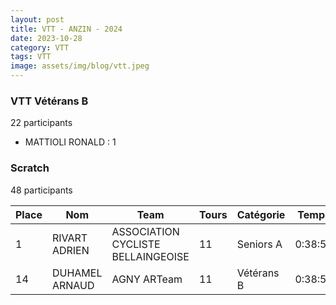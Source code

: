 ```yaml
---
layout: post
title: VTT - ANZIN - 2024
date: 2023-10-28
category: VTT
tags: VTT
image: assets/img/blog/vtt.jpeg
---
```


### VTT Vétérans B
22 participants
- MATTIOLI RONALD : 1

### Scratch
48 participants

| Place | Nom | Team | Tours | Catégorie | Temps |
|---|---|---|---|---|---|
| 1 | RIVART ADRIEN | ASSOCIATION CYCLISTE BELLAINGEOISE | 11 | Seniors A | 0:38:53 | | 2 | VAN CLEEMPUT MARTIAL | FLEURBAIX TEAM SHARK VTT | 11 | Seniors A | 0:38:53 | | 3 | DELADERIERE ROMAIN | pont sur sambre | 11 | Seniors A | 0:38:53 | | 4 | FLORIAN MATHIEU | ETOILE CYCLISTE LIEU ST AMAND | 11 | Seniors B | 0:38:53 | | 5 | LORRIAUX JULIEN | VELO CLUB SOLESMES | 11 | Seniors B | 0:38:53 | | 6 | FAUCOEUR THOMAS | BEUVRY CLUB LEO LAGRANGE | 11 | Seniors B | 0:38:53 | | 7 | BRADFER GERY | ETOILE CYCLISTE LIEU ST AMAND | 11 | Vétérans A | 0:38:53 | | 8 | GREVIN JEROME | VELO CLUB SOLESMES | 11 | Vétérans A | 0:38:53 | | 9 | WINS STEPHANE | TEAM BOUSIES | 11 | Vétérans A | 0:38:53 | | 10 | JABLONSKI SEBASTIEN | TEAM B.B.L. HERGNIES | 11 | Vétérans A | 0:38:53 | | 11 | DARTUS MIKAEL | VELO CLUB SOLESMES | 11 | Vétérans A | 0:38:53 | | 12 | MULAS YANN | VELO SPRINT DE L'OSTREVENT - AUBERCHICOURT | 11 | Vétérans A | 0:38:53 | | 13 | MATTIOLI RONALD | TEAM SPECIALIZED LILLE | 11 | Vétérans B | 0:38:53 |
| 14 | DUHAMEL ARNAUD | AGNY ARTeam | 11 | Vétérans B | 0:38:53 | | 15 | MICHEL ANTHONY | ASSOCIATION CYCLISTE BELLAINGEOISE | 10 | Seniors A | 0:38:53 | | 16 | HEDBAUT ANTONY | VELO CLUB SOLESMES | 10 | Seniors A | 0:38:53 | | 17 | HOEZ THEO | TEAM BOUSIES | 10 | Seniors A | 0:38:53 | | 18 | BRASSART THEOPHILE | TEAM B.B.L. HERGNIES | 10 | Seniors A | 0:38:53 | | 19 | BALLEUX ANTOINE | ETOILE CYCLISTE FEIGNIES | 10 | Seniors A | 0:38:53 | | 20 | DESQUIRET ALAIN | BEUVRY CLUB LEO LAGRANGE | 10 | Seniors B | 0:38:53 | | 21 | LALOT LAURENT | LES VIKINGS VTT MARCHE NORDIQUE OHAIN | 10 | Seniors B | 0:38:53 | | 22 | CARBONNIER QUENTIN | WINGLES PYRAMIDES PASSION VTT | 10 | Seniors B | 0:38:53 | | 23 | HAVRET STEPHANE | 52X11 HIRSON THIÉRACHE | 10 | Vétérans A | 0:38:53 | | 24 | CAULIER NICOLAS | CYCLO CLUB BERGUES | 10 | Vétérans B | 0:38:53 | | 25 | ALEXANDRE JIMMY | VELO CLUB SOLESMES | 10 | Vétérans B | 0:38:53 | | 26 | DMYTROW NICOLAS | TEAM POLICE HDF | 10 | Vétérans B | 0:38:53 | | 27 | GAMACHE CHRISTOPHE | CYCLOS RANDONNEURS LA BASSEE | 10 | Vétérans B | 0:38:53 | | 28 | BEUDIN FREDERIC | VTT SAINT AMAND LES EAUX | 10 | Vétérans B | 0:38:53 | | 29 | MICHEL STEPHANE | ETOILE CYCLISTE FEIGNIES | 10 | Vétérans B | 0:38:53 | | 30 | PLOUVIEZ VINCENT | CYCLO CLUB WAVRIN | 10 | Vétérans B | 0:38:53 | | 31 | DUBRUILLE CHRISTOPHE | SAULZOIR MONTRECOURT CYCLING CLUB | 10 | Vétérans B | 0:38:53 | | 32 | ALDEBERT ARNAUD | GAZ ELEC CLUB DE DOUAI | 10 | Vétérans B | 0:38:53 | | 33 | BREVIERE ALEXANDRE | CAMPHIN EN CAREMBAULT CYCLING TEAM | 10 | Vétérans B | 0:38:53 | | 34 | MERIAUX FREDERIC | FLEURBAIX TEAM SHARK VTT | 10 | Vétérans B | 0:38:53 | | 35 | TAPIN FLORIAN | LES VIKINGS VTT MARCHE NORDIQUE OHAIN | 9 | Seniors A | 0:38:53 | | 36 | LEPORCQ LUDOVIC | CLUB DES SUPPORTERS CYCLISTES FERRIEROIS | 9 | Seniors B | 0:38:53 | | 37 | DANLOUX STEPHANE | TEAM VTT JEUMONT | 9 | Vétérans A | 0:38:53 | | 38 | HOUREZ CEDRIC | NEW TEAM MAULDE | 9 | Vétérans A | 0:38:53 | | 39 | RAMETTE SAMUEL | VTT  CLUB PONT SUR SAMBRE | 9 | Vétérans B | 0:38:53 | | 40 | DUCARNE JEAN PHILIPPE | NEW TEAM MAULDE | 9 | Vétérans B | 0:38:53 | | 41 | MISIOLEK STEPHANE | UNION SPORTIVE VALENCIENNES CRESPIN | 9 | Vétérans B | 0:38:53 | | 42 | TOURET HERVE | FLEURBAIX TEAM SHARK VTT | 9 | Vétérans B | 0:38:53 | | 43 | FAUCRET VALENTIN | VELO CLUB SOLESMES | 8 | Seniors A | 0:38:53 | | 44 | DUBRAY YVES | LES VIKINGS VTT MARCHE NORDIQUE OHAIN | 8 | Vétérans B | 0:38:53 | | 45 | DELORGE FREDERIC | UNION SPORTIVE VALENCIENNES CRESPIN | 8 | Vétérans B | 0:38:53 | | 46 | BERNIER STEPHANE | VTT  CLUB PONT SUR SAMBRE | 8 | Vétérans B | 0:38:53 | | 47 | GUENARD LUDOVIC | CYCLO CLUB ORCHIES | 7 | Vétérans B | 0:38:53 | | 48 | CAZE ALBAN | UNION SPORTIVE SAINT ANDR | 0 | Vétérans A | 0:38:53 | 